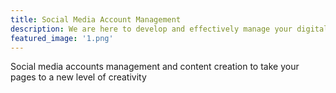 ```yaml
---
title: Social Media Account Management
description: We are here to develop and effectively manage your digital presence with content and responses around the clock
featured_image: '1.png'
---
```

Social media accounts management and content creation to take your pages to a new level of creativity